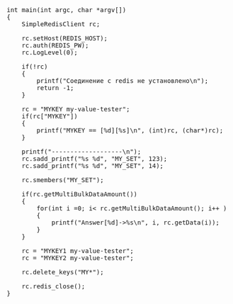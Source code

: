 

<pre>
int main(int argc, char *argv[])
{
    SimpleRedisClient rc;
  
    rc.setHost(REDIS_HOST);
    rc.auth(REDIS_PW);
    rc.LogLevel(0);

    if(!rc)
    {
        printf("Соединение с redis не установлено\n");
        return -1;
    }
    
    rc = "MYKEY my-value-tester";
    if(rc["MYKEY"])
    {
        printf("MYKEY == [%d][%s]\n", (int)rc, (char*)rc);
    }
  
    printf("-------------------\n");
    rc.sadd_printf("%s %d", "MY_SET", 123);
    rc.sadd_printf("%s %d", "MY_SET", 14);

    rc.smembers("MY_SET");

    if(rc.getMultiBulkDataAmount())
    {
        for(int i =0; i< rc.getMultiBulkDataAmount(); i++ )
        {
            printf("Answer[%d]->%s\n", i, rc.getData(i));
        }
    }

    rc = "MYKEY1 my-value-tester";
    rc = "MYKEY2 my-value-tester";

    rc.delete_keys("MY*");
     
    rc.redis_close();
}
</pre>
